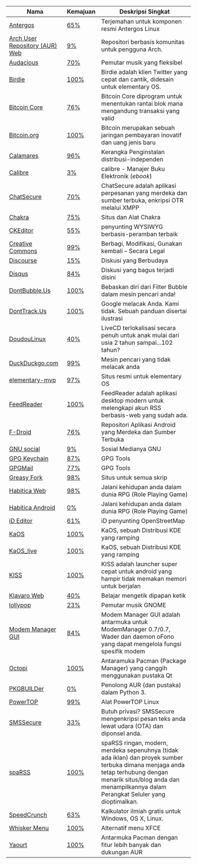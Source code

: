 | Nama | Kemajuan | Deskripsi Singkat|
| --- | :--- | --- |
| [Antergos](https://antergos.com/) | [65%](https://www.transifex.com/faidoc/antergos/) | Terjemahan untuk komponen resmi Antergos Linux |
| [Arch User Repository (AUR) Web](https://projects.archlinux.org/aurweb.git/) | [9%](https://www.transifex.com/lfleischer/aur/) | Repositori berbasis komunitas untuk pengguna Arch. |
| [Audacious](http://audacious-media-player.org/) | [70%](https://www.transifex.com/jlindgren/audacious/) | Pemutar musik yang fleksibel |
| [Birdie](http://www.birdieapp.eu/) | [100%](https://www.transifex.com/ivonunes/birdie/) | Birdie adalah klien Twitter yang cepat dan cantik, didesain untuk elementary OS. |
| [Bitcoin Core](https://www.transifex.com/bitcoin/bitcoin/) | [76%](https://www.transifex.com/bitcoin/bitcoin/) | Bitcoin Core diprogram untuk menentukan rantai blok mana mengandung transaksi yang valid |
| [Bitcoin.org](http://bitcoin.org/) | [100%](https://www.transifex.com/bitcoinorg/bitcoinorg/) | Bitcoin merupakan sebuah jaringan pembayaran inovatif dan uang jenis baru |
| [Calamares](https://calamares.io/) | [96%](https://www.transifex.com/calamares/calamares/) | Kerangka Penginstalan distribusi-independen |
| [Calibre](http://calibre-ebook.com/) | [3%](https://www.transifex.com/calibre/calibre/) | calibre - Manajer Buku Elektronik (*ebook*) |
| [ChatSecure](https://chatsecure.org/) | [70%](https://www.transifex.com/chrisballinger/chatsecure/) | ChatSecure adalah aplikasi perpesanan yang merdeka dan sumber terbuka, enkripsi OTR melalui XMPP |
| [Chakra](http://chakraos.org/) | [75%](https://www.transifex.com/gallaecio/chakra/) | Situs dan Alat Chakra |
| [CKEditor](http://ckeditor.com/) | [55%](https://www.transifex.com/ckeditor/ckeditor/) | penyunting WYSIWYG berbasis-peramban terbaik |
| [Creative Commons](http://creativecommons.org/) | [99%](https://www.transifex.com/nkinkade/CC/) | Berbagi, Modifikasi, Gunakan kembali – Secara Legal |
| [Discourse](http://www.discourse.org/) | [15%](https://www.transifex.com/discourse/discourse-org/) | Diskusi yang Berbudaya |
| [Disqus](https://disqus.com/) | [84%](https://www.transifex.com/disqus/disqus/) | Diskusi yang bagus terjadi disini |
| [DontBubble.Us](http://dontbubble.us/) | [100%](https://duck.co/translate) | Bebaskan diri dari Filter Bubble dalam mesin pencari anda! |
| [DontTrack.Us](http://donttrack.us/) | [100%](https://duck.co/translate) | Google melacak Anda. Kami tidak. Sebuah panduan disertai ilustrasi |
| [DoudouLinux](http://www.doudoulinux.org/web/english/index.html) | [40%](https://www.transifex.com/jmphilippe/doudoulinux/) | LiveCD terlokalisasi secara penuh untuk anak mulai dari usia 2 tahun sampai...102 tahun? |
| [DuckDuckgo.com](https://duckduckgo.com) | [99%](https://duck.co/translate) | Mesin pencari yang tidak melacak anda |
| [elementary-mvp](http://elementary.io/) | [97%](https://www.transifex.com/elementary/elementary-mvp/) | Situs resmi untuk elementary OS |
| [FeedReader](https://github.com/jangernert/FeedReader) | [100%](https://www.transifex.com/dev-feedreader/feedreader/) | FeedReader adalah aplikasi desktop modern untuk melengkapi akun RSS berbasis-web yang sudah ada. |
| [F-Droid](https://f-droid.org/) | [76%](https://hosted.weblate.org/projects/f-droid/f-droid/id/) | Repositori Aplikasi Android yang Merdeka dan Sumber Terbuka  |
| [GNU social](http://gnu.io/social/) | [9%](https://www.transifex.com/gnu-social/gnu-social/) | Sosial Medianya GNU |
| [GPG Keychain](https://gpgtools.org/) | [87%](https://www.transifex.com/gpgtools/GPGKeychain/) | GPG Tools |
| [GPGMail](https://gpgtools.org) | [77%](https://www.transifex.com/gpgtools/GPGMail/) | GPG Tools |
| [Greasy Fork](https://greasyfork.org/id) | [98%](https://www.transifex.com/greasy-fork/greasy-fork/) | Situs untuk semua skrip |
| [Habitica Web](https://habitica.com/) | [98%](https://www.transifex.com/habitrpg/habitrpg/) | Jalani kehidupan anda dalam dunia RPG (Role Playing Game) |
| [Habitica Android](https://habitica.com/) | [0%](https://www.transifex.com/habitrpg/habitica-android/) | Jalani kehidupan anda dalam dunia RPG (Role Playing Game) |
| [iD Editor](http://ideditor.com/) | [61%](https://www.transifex.com/ideditor/id-editor/) | iD penyunting OpenStreetMap |
| [KaOS](https://kaosx.us/) | [100%](https://www.transifex.com/kaos/kaos/) | KaOS, sebuah Distribusi KDE yang ramping |
| [KaOS_live](https://kaosx.us/) | [100%](https://www.transifex.com/kaos/kaos_live/) | KaOS, sebuah Distribusi KDE yang ramping |
| [KISS](http://kisslauncher.com/) | [100%](https://hosted.weblate.org/projects/kiss/strings/id/) | KISS adalah launcher super cepat untuk android yang hampir tidak memakan memori untuk berjalan |
| [Klavaro Web](http://klavaro.sourceforge.net/) | [40%](https://www.transifex.com/klavaro/klavaro/) | Belajar mengetik dipapan ketik |
| [lollypop](https://www.transifex.com/gnumdk/lollypop/) | [23%](https://www.transifex.com/gnumdk/lollypop/) | Pemutar musik GNOME |
| [Modem Manager GUI](http://linuxonly.ru/cms/page.php?7) | [84%](https://www.transifex.com/ethereal/modem-manager-gui/) | Modem Manager GUI adalah antarmuka untuk ModemManager 0.7/0.7, Wader dan daemon oFono yang dapat mengelola fungsi spesifik modem |
| [Octopi](https://octopiproject.wordpress.com/) | [100%](https://www.transifex.com/arnt/octopi/) | Antaramuka Pacman (Package Manager) yang canggih menggunakan pustaka Qt |
| [PKGBUILDer](http://pkgbuilder.rtfd.org/) | [0%](https://www.transifex.com/kwpolska/pkgbuilder/) | Penolong AUR (dan pustaka) dalam Python 3. |
| [PowerTOP](https://github.com/fenrus75/powertop) | [99%](https://www.transifex.com/ceferron/PowerTOP/) | Alat PowerTOP Linux |
| [SMSSecure](https://smssecure.org/) | [33%](https://www.transifex.com/smssecure/smssecure/) | Butuh privasi? SMSSecure mengenkripsi pesan teks anda lewat udara (OTA) dan diponsel anda. |
| [spaRSS](https://github.com/Etuldan/spaRSS) | [100%](https://hosted.weblate.org/projects/sparss/strings/id/) | spaRSS ringan, modern, merdeka sepenuhnya (tidak ada iklan) dan proyek sumber terbuka dimana menjaga anda tetap terhubung dengan menarik situs/blog anda dan menampilkannya dalam Perangkat Seluler yang dioptimalkan. |
| [SpeedCrunch](http://speedcrunch.org/) | [63%](https://www.transifex.com/heldercorreia/speedcrunch/) | Kalkulator ilmiah gratis untuk Windows, OS X, Linux. |
| [Whisker Menu](http://gottcode.org/xfce4-whiskermenu-plugin/) | [100%](https://www.transifex.com/gottcode/xfce4-whiskermenu-plugin/) | Alternatif menu XFCE |
| [Yaourt](https://archlinux.fr/yaourt-en) | [100%](https://www.transifex.com/archlinuxfr/yaourt/) | Antarmuka Pacman dengan fitur lebih banyak dan dukungan AUR |
